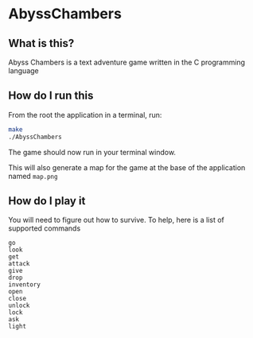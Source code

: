 # AbyssChambers

## What is this?

Abyss Chambers is a text adventure game written in the C programming language

## How do I run this

From the root the application in a terminal, run:
```bash
make
./AbyssChambers
```
The game should now run in your terminal window. 

This will also generate a map for the game at the base of the application named `map.png`

## How do I play it

You will need to figure out how to survive. To help, here is a list of supported commands

```
go
look
get
attack
give
drop
inventory
open
close
unlock
lock
ask
light
```
